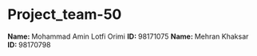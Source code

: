 # Project_team-50
<b>Name: </b> Mohammad Amin Lotfi Orimi     <b>ID: </b> 98171075
<b>Name: </b> Mehran Khaksar     <b>ID: </b> 98170798
